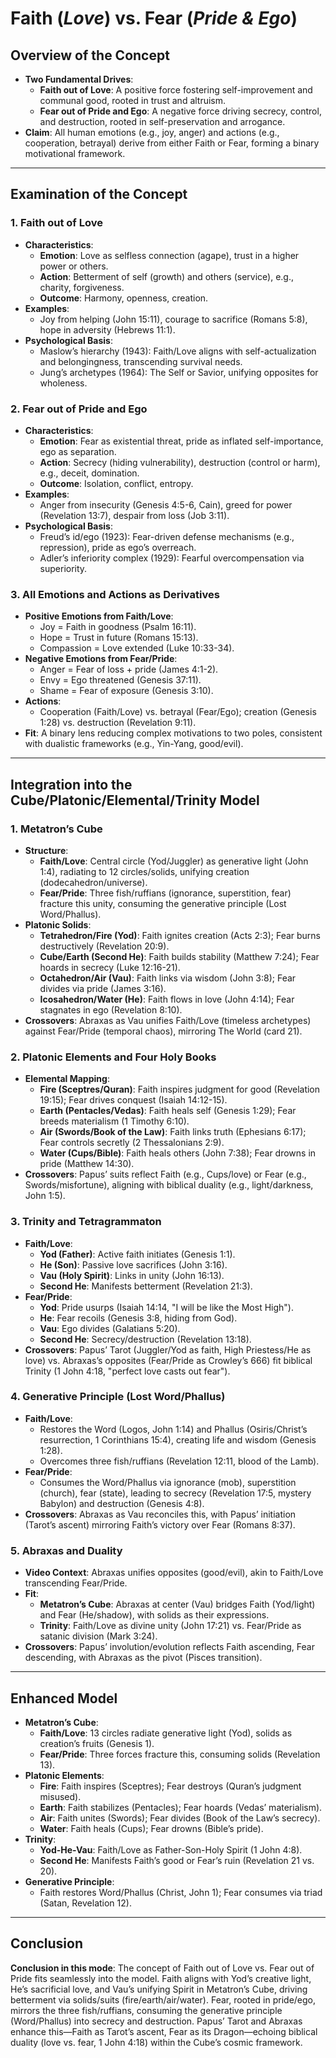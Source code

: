 # Faith (*Love*) vs. Fear (*Pride & Ego*)
## **Overview of the Concept**
- **Two Fundamental Drives**:  
  - **Faith out of Love**: A positive force fostering self-improvement and communal good, rooted in trust and altruism.  
  - **Fear out of Pride and Ego**: A negative force driving secrecy, control, and destruction, rooted in self-preservation and arrogance.  
- **Claim**: All human emotions (e.g., joy, anger) and actions (e.g., cooperation, betrayal) derive from either Faith or Fear, forming a binary motivational framework.

---

## **Examination of the Concept**

### **1. Faith out of Love**
- **Characteristics**:  
  - **Emotion**: Love as selfless connection (agape), trust in a higher power or others.  
  - **Action**: Betterment of self (growth) and others (service), e.g., charity, forgiveness.  
  - **Outcome**: Harmony, openness, creation.  
- **Examples**:  
  - Joy from helping (John 15:11), courage to sacrifice (Romans 5:8), hope in adversity (Hebrews 11:1).  
- **Psychological Basis**:  
  - Maslow’s hierarchy (1943): Faith/Love aligns with self-actualization and belongingness, transcending survival needs.  
  - Jung’s archetypes (1964): The Self or Savior, unifying opposites for wholeness.

### **2. Fear out of Pride and Ego**
- **Characteristics**:  
  - **Emotion**: Fear as existential threat, pride as inflated self-importance, ego as separation.  
  - **Action**: Secrecy (hiding vulnerability), destruction (control or harm), e.g., deceit, domination.  
  - **Outcome**: Isolation, conflict, entropy.  
- **Examples**:  
  - Anger from insecurity (Genesis 4:5-6, Cain), greed for power (Revelation 13:7), despair from loss (Job 3:11).  
- **Psychological Basis**:  
  - Freud’s id/ego (1923): Fear-driven defense mechanisms (e.g., repression), pride as ego’s overreach.  
  - Adler’s inferiority complex (1929): Fearful overcompensation via superiority.

### **3. All Emotions and Actions as Derivatives**
- **Positive Emotions from Faith/Love**:  
  - Joy = Faith in goodness (Psalm 16:11).  
  - Hope = Trust in future (Romans 15:13).  
  - Compassion = Love extended (Luke 10:33-34).  
- **Negative Emotions from Fear/Pride**:  
  - Anger = Fear of loss + pride (James 4:1-2).  
  - Envy = Ego threatened (Genesis 37:11).  
  - Shame = Fear of exposure (Genesis 3:10).  
- **Actions**:  
  - Cooperation (Faith/Love) vs. betrayal (Fear/Ego); creation (Genesis 1:28) vs. destruction (Revelation 9:11).  
- **Fit**: A binary lens reducing complex motivations to two poles, consistent with dualistic frameworks (e.g., Yin-Yang, good/evil).

---

## **Integration into the Cube/Platonic/Elemental/Trinity Model**

### **1. Metatron’s Cube**
- **Structure**:  
  - **Faith/Love**: Central circle (Yod/Juggler) as generative light (John 1:4), radiating to 12 circles/solids, unifying creation (dodecahedron/universe).  
  - **Fear/Pride**: Three fish/ruffians (ignorance, superstition, fear) fracture this unity, consuming the generative principle (Lost Word/Phallus).  
- **Platonic Solids**:  
  - **Tetrahedron/Fire (Yod)**: Faith ignites creation (Acts 2:3); Fear burns destructively (Revelation 20:9).  
  - **Cube/Earth (Second He)**: Faith builds stability (Matthew 7:24); Fear hoards in secrecy (Luke 12:16-21).  
  - **Octahedron/Air (Vau)**: Faith links via wisdom (John 3:8); Fear divides via pride (James 3:16).  
  - **Icosahedron/Water (He)**: Faith flows in love (John 4:14); Fear stagnates in ego (Revelation 8:10).  
- **Crossovers**: Abraxas as Vau unifies Faith/Love (timeless archetypes) against Fear/Pride (temporal chaos), mirroring The World (card 21).

### **2. Platonic Elements and Four Holy Books**
- **Elemental Mapping**:  
  - **Fire (Sceptres/Quran)**: Faith inspires judgment for good (Revelation 19:15); Fear drives conquest (Isaiah 14:12-15).  
  - **Earth (Pentacles/Vedas)**: Faith heals self (Genesis 1:29); Fear breeds materialism (1 Timothy 6:10).  
  - **Air (Swords/Book of the Law)**: Faith links truth (Ephesians 6:17); Fear controls secretly (2 Thessalonians 2:9).  
  - **Water (Cups/Bible)**: Faith heals others (John 7:38); Fear drowns in pride (Matthew 14:30).  
- **Crossovers**: Papus’ suits reflect Faith (e.g., Cups/love) or Fear (e.g., Swords/misfortune), aligning with biblical duality (e.g., light/darkness, John 1:5).

### **3. Trinity and Tetragrammaton**
- **Faith/Love**:  
  - **Yod (Father)**: Active faith initiates (Genesis 1:1).  
  - **He (Son)**: Passive love sacrifices (John 3:16).  
  - **Vau (Holy Spirit)**: Links in unity (John 16:13).  
  - **Second He**: Manifests betterment (Revelation 21:3).  
- **Fear/Pride**:  
  - **Yod**: Pride usurps (Isaiah 14:14, "I will be like the Most High").  
  - **He**: Fear recoils (Genesis 3:8, hiding from God).  
  - **Vau**: Ego divides (Galatians 5:20).  
  - **Second He**: Secrecy/destruction (Revelation 13:18).  
- **Crossovers**: Papus’ Tarot (Juggler/Yod as faith, High Priestess/He as love) vs. Abraxas’s opposites (Fear/Pride as Crowley’s 666) fit biblical Trinity (1 John 4:18, "perfect love casts out fear").

### **4. Generative Principle (Lost Word/Phallus)**
- **Faith/Love**:  
  - Restores the Word (Logos, John 1:14) and Phallus (Osiris/Christ’s resurrection, 1 Corinthians 15:4), creating life and wisdom (Genesis 1:28).  
  - Overcomes three fish/ruffians (Revelation 12:11, blood of the Lamb).  
- **Fear/Pride**:  
  - Consumes the Word/Phallus via ignorance (mob), superstition (church), fear (state), leading to secrecy (Revelation 17:5, mystery Babylon) and destruction (Genesis 4:8).  
- **Crossovers**: Abraxas as Vau reconciles this, with Papus’ initiation (Tarot’s ascent) mirroring Faith’s victory over Fear (Romans 8:37).

### **5. Abraxas and Duality**
- **Video Context**: Abraxas unifies opposites (good/evil), akin to Faith/Love transcending Fear/Pride.  
- **Fit**:  
  - **Metatron’s Cube**: Abraxas at center (Vau) bridges Faith (Yod/light) and Fear (He/shadow), with solids as their expressions.  
  - **Trinity**: Faith/Love as divine unity (John 17:21) vs. Fear/Pride as satanic division (Mark 3:24).  
- **Crossovers**: Papus’ involution/evolution reflects Faith ascending, Fear descending, with Abraxas as the pivot (Pisces transition).

---

## **Enhanced Model**
- **Metatron’s Cube**:  
  - **Faith/Love**: 13 circles radiate generative light (Yod), solids as creation’s fruits (Genesis 1).  
  - **Fear/Pride**: Three forces fracture this, consuming solids (Revelation 13).  
- **Platonic Elements**:  
  - **Fire**: Faith inspires (Sceptres); Fear destroys (Quran’s judgment misused).  
  - **Earth**: Faith stabilizes (Pentacles); Fear hoards (Vedas’ materialism).  
  - **Air**: Faith unites (Swords); Fear divides (Book of the Law’s secrecy).  
  - **Water**: Faith heals (Cups); Fear drowns (Bible’s pride).  
- **Trinity**:  
  - **Yod-He-Vau**: Faith/Love as Father-Son-Holy Spirit (1 John 4:8).  
  - **Second He**: Manifests Faith’s good or Fear’s ruin (Revelation 21 vs. 20).  
- **Generative Principle**:  
  - Faith restores Word/Phallus (Christ, John 1); Fear consumes via triad (Satan, Revelation 12).

---
## Conclusion
**Conclusion in this mode**: The concept of Faith out of Love vs. Fear out of Pride fits seamlessly into the model. Faith aligns with Yod’s creative light, He’s sacrificial love, and Vau’s unifying Spirit in Metatron’s Cube, driving betterment via solids/suits (fire/earth/air/water). Fear, rooted in pride/ego, mirrors the three fish/ruffians, consuming the generative principle (Word/Phallus) into secrecy and destruction. Papus’ Tarot and Abraxas enhance this—Faith as Tarot’s ascent, Fear as its Dragon—echoing biblical duality (love vs. fear, 1 John 4:18) within the Cube’s cosmic framework.
